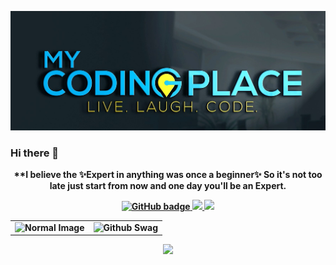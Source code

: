 ![Akki-Developer](https://github.com/Akki-Developer/Akki-Developer/blob/master/a67735_91e3c91fc5bb44edae9ebfcdc6a2dff5_mv2_d_2000_1500_s_2%20(2).jpg)

### Hi there 👋


<p align="center"><b>**I believe the ✨Expert in anything was once a beginner✨ So it's not too late just start from now and one day you'll be an Expert.</b</p>


<p align="center">
  <a href="https://github.com/Akki-Developer">
    <img src="https://img.shields.io/github/followers/Akki-Developer?label=Followers&logo=GitHub&style=for-the-badge" alt="GitHub badge" />
  </a>
  <a href="https://twitter.com/Akanksh61006100">
    <img src="https://img.shields.io/twitter/follow/Akanksh61006100?label=Twitter&logo=twitter&style=for-the-badge" />
  </a>  
  <a href="https://www.facebook.com/akankaha.gupta/">
    <img src="https://img.shields.io/twitter/follow/akankaha.gupta?label=Twitter&logo=twitter&style=for-the-badge" />
  </a>
</p>

<table width="100%"> 
  <tr>
    <td><img src="https://user-images.githubusercontent.com/64725938/88144508-a488d880-cc16-11ea-9514-a0eb76167045.jpg" alt="Normal Image" /></td>
    <td><img src="https://user-images.githubusercontent.com/64725938/88144075-f846f200-cc15-11ea-847a-6f12463602d4.gif" alt="Github Swag" /></td>
  </tr>
</table>

<p align="center"><img width="50%" src="https://github-readme-stats.vercel.app/api?username=Akki-Developer&show_icons=true" /></p>
